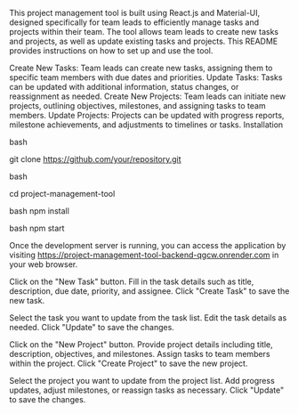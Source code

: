<!-- Overview -->

This project management tool is built using React.js and Material-UI, designed specifically for team leads to efficiently manage tasks and projects within their team. The tool allows team leads to create new tasks and projects, as well as update existing tasks and projects. This README provides instructions on how to set up and use the tool.

<!--
Features -->

Create New Tasks: Team leads can create new tasks, assigning them to specific team members with due dates and priorities.
Update Tasks: Tasks can be updated with additional information, status changes, or reassignment as needed.
Create New Projects: Team leads can initiate new projects, outlining objectives, milestones, and assigning tasks to team members.
Update Projects: Projects can be updated with progress reports, milestone achievements, and adjustments to timelines or tasks.
Installation

<!-- Clone the repository: -->

bash

git clone https://github.com/your/repository.git

<!-- Navigate to the project directory: -->

bash

cd project-management-tool

<!-- Install dependencies: -->

bash
npm install

<!-- Start the Development Server: -->

bash
npm start

<!-- Access the Application: -->

Once the development server is running, you can access the application by visiting https://project-management-tool-backend-qgcw.onrender.com in your web browser.

<!-- Task Management: -->

<!-- Creating a New Task: -->

Click on the "New Task" button.
Fill in the task details such as title, description, due date, priority, and assignee.
Click "Create Task" to save the new task.

<!-- Updating Tasks: -->

Select the task you want to update from the task list.
Edit the task details as needed.
Click "Update" to save the changes.

<!-- Project Management: -->

<!-- Creating a New Project: -->

Click on the "New Project" button.
Provide project details including title, description, objectives, and milestones.
Assign tasks to team members within the project.
Click "Create Project" to save the new project.

<!-- Updating Projects: -->

Select the project you want to update from the project list.
Add progress updates, adjust milestones, or reassign tasks as necessary.
Click "Update" to save the changes.
